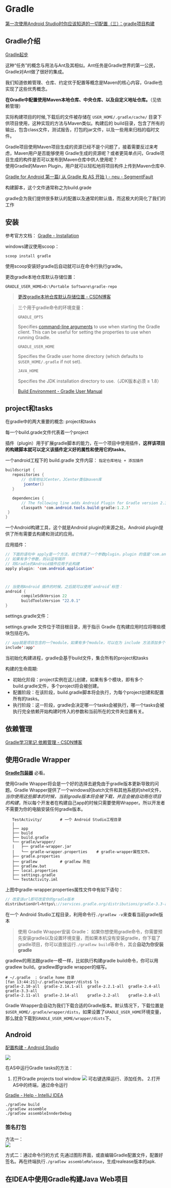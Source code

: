 ﻿# Gradle
[第一次使用Android Studio时你应该知道的一切配置（三）：gradle项目构建](http://www.cnblogs.com/smyhvae/p/4456420.html)


## Gradle介绍

[Gradle起步](https://lippiouyang.gitbooks.io/gradle-in-action-cn/content/gradle/start-with-gradle.html "Gradle起步")

这种“任务”的概念与用法与Ant及其相似。Ant任务是Gradle世界的第一公民，Gradle对Ant做了很好的集成。

我们知道依赖管理、仓库、约定优于配置等概念是Maven的核心内容，Gradle也实现了这些优秀概念。

**在Gradle中配置使用Maven本地仓库、中央仓库、以及自定义地址仓库。**（见依赖管理）

实际构建项目的时候,下载后的文件被存储在 `USER_HOME/.gradle/cache/` 目录下供项目使用，这种实现的方法与Maven类似。构建后的 build目录，包含了所有的输出，包含class文件，测试报告，打包的jar文件，以及一些用来归档的临时文件。

Gradle项目使用Maven项目生成的资源已经不是个问题了，接着需要反过来考虑，Maven用户是否能够使用 Gradle生成的资源呢？或者更简单点问，Gradle项目生成的构件是否可以发布到Maven仓库中供人使用呢？  
使用Gradle的Maven Plugin，用户就可以轻松地将项目构件上传到Maven仓库中. 



[Gradle for Android 第一篇( 从 Gradle 和 AS 开始 ) - neu - SegmentFault](https://segmentfault.com/a/1190000004229002 "Gradle for Android 第一篇( 从 Gradle 和 AS 开始 ) - neu - SegmentFault")

构建脚本，这个文件通常称之为build.grade

gradle会为我们提供很多默认的配置以及通常的默认值，而这极大的简化了我们的工作



## 安装

参考官方文档： [Gradle - Installation](https://gradle.org/install/ "Gradle - Installation")

windows建议使用scoop：

```
scoop install gradle
```

使用scoop安装好gradle后自动就可以在命令行执行gradle。



更改gradle本地仓库默认存储位置：

```
GRADLE_USER_HOME=D:\Portable Software\gradle-repo
```

> [更改gradle本地仓库默认存储位置 - CSDN博客](https://blog.csdn.net/sinat_22840937/article/details/78275215 "更改gradle本地仓库默认存储位置 - CSDN博客")





> 三个用于gradle命令的环境变量：
> ```
> GRADLE_OPTS
> ```
>
> Specifies [command-line arguments](https://docs.gradle.org/current/userguide/command_line_interface.html) to use when starting the Gradle client. This can be useful for setting the properties to use when running Gradle.
>
> ```
> GRADLE_USER_HOME
> ```
>
> Specifies the Gradle user home directory (which defaults to `$USER_HOME/.gradle` if not set).
>
> ```
> JAVA_HOME
> ```
>
> Specifies the JDK installation directory to use.（JDK版本必须 ≥ 1.8）
>
> [Build Environment - Gradle User Manual](https://docs.gradle.org/current/userguide/build_environment.html "Build Environment - Gradle User Manual")






## project和tasks

在gradle中的两大重要的概念: project和tasks


每一个build.grade文件代表着一个project

插件（plugin）用于扩展gradle脚本的能力，在一个项目中使用插件，**这样该项目的构建脚本就可以定义该插件定义好的属性和使用它的tasks**。


一个android工程下的 build.gradle 文件内容： `指定仓库地址 + 添加插件`

```java
buildscript {
   repositories {
	   // 仓库地址JCenter。JCenter类似maven库
        jcenter()	
   }

   dependencies {
	   // The following line adds Android Plugin for Gradle version 2.3.3 as a classpath dependency.
       classpath 'com.android.tools.build:gradle:1.2.3'
 } 
}

```
一个Android构建工具，这个就是Android plugin的来源之处。Android plugin提供了所有需要去构建和测试的应用。

应用插件：
```java
// 下面的语句中 apply是一个方法，给它传递了一个参数plugin，plugin 的值是'com.android.application'；
// 如果有多个参数，则以逗号隔开
// 将Gradle的Android插件应用于此构建
apply plugin: 'com.android.application'



// 当使用Android 插件的时候，之后就可以使用`android`标签： 
android {
       compileSdkVersion 22
       buildToolsVersion "22.0.1"
}
```



settings.gradle文件：

settings.gradle 文件位于项目根目录，用于指示 Gradle 在构建应用时应将哪些模块包括在内。
```java
// app就是项目包含的一个module，如果有多个module，可以在为 include 方法添加多个参数。
include':app'
```



当初始化构建进程，gradle会基于build文件，集合所有的project和tasks


构建的生命周期:

* 初始化阶段：project实例在这儿创建，如果有多个模块，即有多个build.gradle文件，多个project将会被创建。
* 配置阶段：在该阶段，build.gradle脚本将会执行，为每个project创建和配置所有的tasks。
* 执行阶段：这一阶段，gradle会决定哪一个tasks会被执行，哪一个tasks会被执行完全依赖开始构建时传入的参数和当前所在的文件夹位置有关。





## 依赖管理



[Gradle学习笔记 依赖管理 - CSDN博客](https://blog.csdn.net/u011054333/article/details/54024060 "Gradle学习笔记 依赖管理 - CSDN博客")








## 使用Gradle Wrapper

[**Gradle包装器**](https://lippiouyang.gitbooks.io/gradle-in-action-cn/content/first-project/gradle-wrapper.html "Gradle包装器") 必看。




使用Gradle Wrapper将会是一个好的选择去避免由于gradle版本更新导致的问题。Gradle Wrapper提供了一个windows的batch文件和其他系统的shell文件，*当你使用这些脚本的时候，当前gradle版本将会被下载，并且会被自动用在项目的构建*，所以每个开发者在构建自己app的时候只需要使用Wrapper。所以开发者不需要为你的电脑安装任何gradle版本。


```
   TestActivity/		# 一个 Android Studio工程目录			
   |	
   ├── app
   ├── build
   ├── build.gradle
   └── gradle/wrapper/
   |   ├── gradle-wrapper.jar
   |   └── gradle-wrapper.properties	# gradle-wrapper属性文件。
   ├── gradle.properties
   ├── gradlew			# gradlew 所在
   ├── gradlew.bat
   ├── local.properties
   ├── settings.gradle
   └── TestActivity.iml
```


上图中gradle-wrapper.properties属性文件中有如下语句：
```java
// 改变该url即可改变你的gradle版本
distributionUrl=https\://services.gradle.org/distributions/gradle-3.3-all.zip
```

在一个 Android Studio工程目录，利用命令行`./gradlew -v`来查看当前gradle版本

> 使用 Gradle Wrapper安装 Gradle： 如果你想使用gradle命令，你需要预先安装gradle以及设置环境变量，而如果本机没有安装gradle，你下载了gradle项目，你可以直接运行`./gradlew build`等命令，其会**自动为你安装gradle** 



gradlew的用法跟gradle一模一样，比如执行构建gradle build命令，你可以用gradlew build。gradlew即gradle wrapper的缩写。




```shell
# ~/.gradle  : Gradle home 目录
[fan 13:44:21]~/.gradle/wrapper/dists$ ls
gradle-2.10-all  gradle-2.14.1-all  gradle-2.2.1-all  gradle-2.4-all  gradle-3.3-all
gradle-2.11-all  gradle-2.14-all    gradle-2.2-all    gradle-2.8-all
```



Gradle Wrapper会自动为我们下载合适的Gradle版本。默认情况下，下载位置是`$USER_HOME/.gradle/wrapper/dists`，如果设置了`GRADLE_USER_HOME`环境变量，那么就会下载到`GRADLE_USER_HOME/wrapper/dists`下。






## Android

[配置构建 - Android Studio](https://developer.android.com/studio/build/index.html#build-config "配置构建 - Android Studio")


![](https://developer.android.com/images/tools/studio/project-structure_2x.png)

在AS中运行Gradle tasks的方法：

1. 打开Gradle projects tool window
![](https://www.jetbrains.com/help/img/idea/2017.2/gradle_run_config_task_save.png) 
可右键选择运行、添加任务。
2.打开AS中的终端，通过命令运行

[Gradle - Help - IntelliJ IDEA](https://www.jetbrains.com/help/idea/gradle.html "Gradle - Help - IntelliJ IDEA")



```
./gradlew build
./gradlew assemble
./gradlew assembleInnderDebug
```


### 签名打包

方法一：   
![](http://images.cnitblog.com/blog/641601/201504/251915427037792.png)

方式二：通过命令行的方式
先通过图形界面，或直编辑Gradle配置文件，配置好签名。再在终端执行`./gradlew assembleRelease`，生成realease版本的apk.









## 在IDEA中使用Gradle构建Java Web项目

